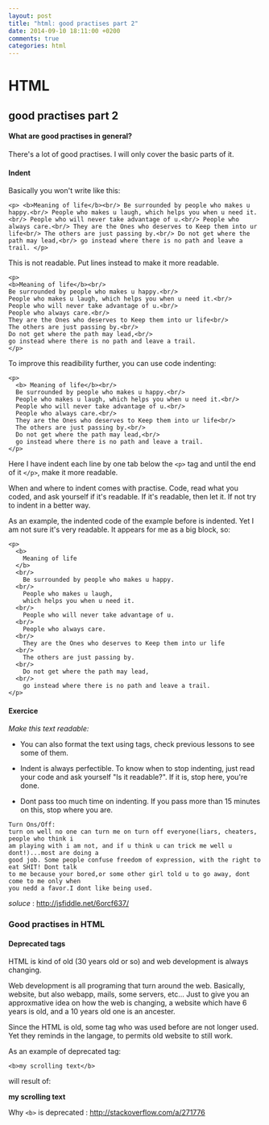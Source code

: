 ```yaml
---
layout: post
title: "html: good practises part 2"
date: 2014-09-10 18:11:00 +0200
comments: true
categories: html
---
```


HTML
====

good practises part 2
----
#### What are good practises in general?

There's a lot of good practises.
I will only cover the basic parts of it.

#### Indent

Basically you won't write like this:

```
<p> <b>Meaning of life</b><br/> Be surrounded by people who makes u happy.<br/> People who makes u laugh, which helps you when u need it.<br/> People who will never take advantage of u.<br/> People who always care.<br/> They are the Ones who deserves to Keep them into ur life<br/> The others are just passing by.<br/> Do not get where the path may lead,<br/> go instead where there is no path and leave a trail. </p>
```

This is not readable.
Put lines instead to make it more readable.

```
<p>
<b>Meaning of life</b><br/>
Be surrounded by people who makes u happy.<br/>
People who makes u laugh, which helps you when u need it.<br/>
People who will never take advantage of u.<br/>
People who always care.<br/>
They are the Ones who deserves to Keep them into ur life<br/>
The others are just passing by.<br/>
Do not get where the path may lead,<br/>
go instead where there is no path and leave a trail.
</p>
```

To improve this readibility further, you can use code indenting:

```
<p>
  <b> Meaning of life</b><br/>
  Be surrounded by people who makes u happy.<br/>
  People who makes u laugh, which helps you when u need it.<br/>
  People who will never take advantage of u.<br/>
  People who always care.<br/>
  They are the Ones who deserves to Keep them into ur life<br/>
  The others are just passing by.<br/>
  Do not get where the path may lead,<br/>
  go instead where there is no path and leave a trail.
</p>
```

Here I have indent each line by one tab below the ``<p>`` tag and 
until the end of it ``</p>``, make it more readable.

When and where to indent comes with practise.
Code, read what you coded, and ask yourself if it's readable.
If it's readable, then let it. If not try to indent in a
better way.

As an example, the indented code of the example before is indented.
Yet I am not sure it's very readable. It appears for me as a big 
block, so:

```
<p>
  <b>
    Meaning of life
  </b>
  <br/>
    Be surrounded by people who makes u happy.
  <br/>
    People who makes u laugh,
    which helps you when u need it.
  <br/>
    People who will never take advantage of u.
  <br/>
    People who always care.
  <br/>
    They are the Ones who deserves to Keep them into ur life
  <br/>
    The others are just passing by.
  <br/>
    Do not get where the path may lead,
  <br/>
    go instead where there is no path and leave a trail.
</p>
```

#### Exercice

_Make this text readable:_

  * You can also format the text using tags, check previous lessons to see
  some of them.

  * Indent is always perfectible. To know when to stop indenting, just read your code
  and ask yourself "Is it readable?". If it is, stop here, you're done.

  * Dont pass too much time on indenting. If you pass more than 15 minutes on this, stop
  where you are.

```
Turn Ons/Off:
turn on well no one can turn me on turn off everyone(liars, cheaters, people who think i
am playing with i am not, and if u think u can trick me well u dont!)...most are doing a
good job. Some people confuse freedom of expression, with the right to eat SHIT! Dont talk
to me because your bored,or some other girl told u to go away, dont come to me only when
you nedd a favor.I dont like being used.
```

_soluce_ : http://jsfiddle.net/6orcf637/

### Good practises in HTML

#### Deprecated tags

HTML is kind of old (30 years old or so) and web development is always changing.

Web development is all programing that turn around the web.
Basically, website, but also webapp, mails, some servers, etc...
Just to give you an approxmative idea on how the web is changing, a website
which have 6 years is old, and a 10 years old one is an ancester.

Since the HTML is old, some tag who was used before are not longer used.
Yet they reminds in the langage, to permits old website to still work.

As an example of deprecated tag:

```
<b>my scrolling text</b>
```

will result of:

<b>my scrolling text</b>

Why ``<b>`` is deprecated : http://stackoverflow.com/a/271776


